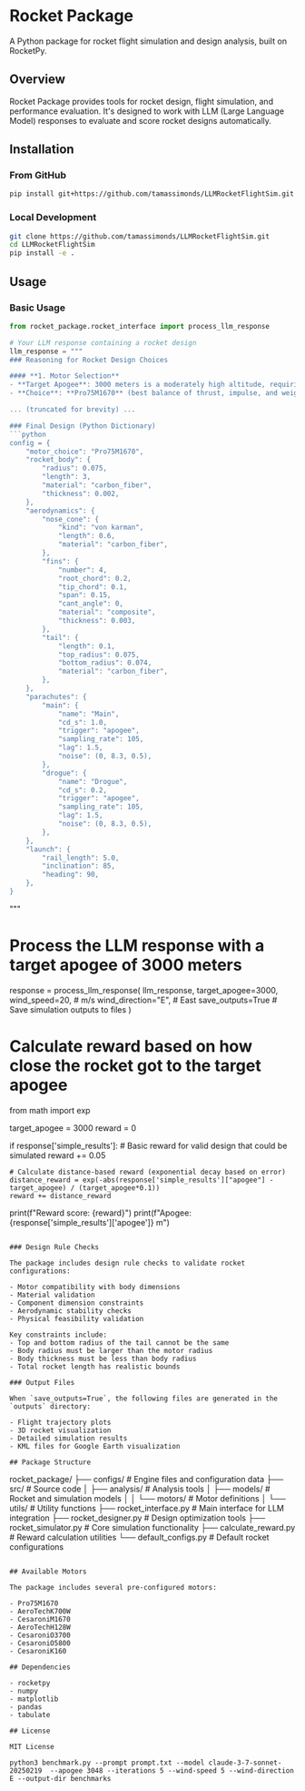 # Rocket Package

A Python package for rocket flight simulation and design analysis, built on RocketPy.

## Overview

Rocket Package provides tools for rocket design, flight simulation, and performance evaluation. It's designed to work with LLM (Large Language Model) responses to evaluate and score rocket designs automatically.

## Installation

### From GitHub

```bash
pip install git+https://github.com/tamassimonds/LLMRocketFlightSim.git
```

### Local Development

```bash
git clone https://github.com/tamassimonds/LLMRocketFlightSim.git
cd LLMRocketFlightSim
pip install -e .
```

## Usage

### Basic Usage

```python
from rocket_package.rocket_interface import process_llm_response

# Your LLM response containing a rocket design
llm_response = """
### Reasoning for Rocket Design Choices

#### **1. Motor Selection**
- **Target Apogee**: 3000 meters is a moderately high altitude, requiring a motor with sufficient total impulse.
- **Choice**: **Pro75M1670** (best balance of thrust, impulse, and weight).

... (truncated for brevity) ...

### Final Design (Python Dictionary)
```python
config = {
    "motor_choice": "Pro75M1670",
    "rocket_body": {
        "radius": 0.075,
        "length": 3,
        "material": "carbon_fiber",
        "thickness": 0.002,
    },
    "aerodynamics": {
        "nose_cone": {
            "kind": "von karman",
            "length": 0.6,
            "material": "carbon_fiber",
        },
        "fins": {
            "number": 4,
            "root_chord": 0.2,
            "tip_chord": 0.1,
            "span": 0.15,
            "cant_angle": 0,
            "material": "composite",
            "thickness": 0.003,
        },
        "tail": {
            "length": 0.1,
            "top_radius": 0.075,
            "bottom_radius": 0.074,
            "material": "carbon_fiber",
        },
    },
    "parachutes": {
        "main": {
            "name": "Main",
            "cd_s": 1.0,
            "trigger": "apogee",
            "sampling_rate": 105,
            "lag": 1.5,
            "noise": (0, 8.3, 0.5),
        },
        "drogue": {
            "name": "Drogue",
            "cd_s": 0.2,
            "trigger": "apogee",
            "sampling_rate": 105,
            "lag": 1.5,
            "noise": (0, 8.3, 0.5),
        },
    },
    "launch": {
        "rail_length": 5.0,
        "inclination": 85,
        "heading": 90,
    },
}
```
"""

# Process the LLM response with a target apogee of 3000 meters
response = process_llm_response(
    llm_response, 
    target_apogee=3000, 
    wind_speed=20,  # m/s
    wind_direction="E",  # East
    save_outputs=True  # Save simulation outputs to files
)

# Calculate reward based on how close the rocket got to the target apogee
from math import exp

target_apogee = 3000
reward = 0

if response['simple_results']:
    # Basic reward for valid design that could be simulated
    reward += 0.05 
    
    # Calculate distance-based reward (exponential decay based on error)
    distance_reward = exp(-abs(response['simple_results']["apogee"] - target_apogee) / (target_apogee*0.1))
    reward += distance_reward

print(f"Reward score: {reward}")
print(f"Apogee: {response['simple_results']['apogee']} m")
```

### Design Rule Checks

The package includes design rule checks to validate rocket configurations:

- Motor compatibility with body dimensions
- Material validation
- Component dimension constraints
- Aerodynamic stability checks
- Physical feasibility validation

Key constraints include:
- Top and bottom radius of the tail cannot be the same
- Body radius must be larger than the motor radius
- Body thickness must be less than body radius
- Total rocket length has realistic bounds

### Output Files

When `save_outputs=True`, the following files are generated in the `outputs` directory:

- Flight trajectory plots
- 3D rocket visualization
- Detailed simulation results
- KML files for Google Earth visualization

## Package Structure

```
rocket_package/
├── configs/             # Engine files and configuration data
├── src/                 # Source code
│   ├── analysis/        # Analysis tools
│   ├── models/          # Rocket and simulation models
│   │   └── motors/      # Motor definitions
│   └── utils/           # Utility functions
├── rocket_interface.py  # Main interface for LLM integration
├── rocket_designer.py   # Design optimization tools
├── rocket_simulator.py  # Core simulation functionality
├── calculate_reward.py  # Reward calculation utilities
└── default_configs.py   # Default rocket configurations
```

## Available Motors

The package includes several pre-configured motors:

- Pro75M1670
- AeroTechK700W
- CesaroniM1670
- AeroTechH128W
- CesaroniO3700
- CesaroniO5800
- CesaroniK160

## Dependencies

- rocketpy
- numpy
- matplotlib
- pandas
- tabulate

## License

MIT License

python3 benchmark.py --prompt prompt.txt --model claude-3-7-sonnet-20250219  --apogee 3048 --iterations 5 --wind-speed 5 --wind-direction E --output-dir benchmarks
